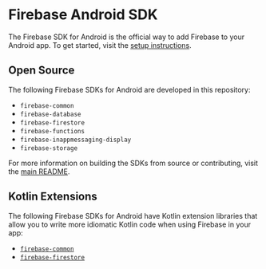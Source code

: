 # Firebase Android SDK

The Firebase SDK for Android is the official way to add Firebase to your
Android app. To get started, visit the [setup instructions][android-setup].

## Open Source

The following Firebase SDKs for Android are developed in this
repository:

  * `firebase-common`
  * `firebase-database`
  * `firebase-firestore`
  * `firebase-functions`
  * `firebase-inappmessaging-display`
  * `firebase-storage`

For more information on building the SDKs from source or contributing,
visit the [main README][main-readme].

## Kotlin Extensions

The following Firebase SDKs for Android have Kotlin extension libraries
that allow you to write more idiomatic Kotlin code when using Firebase
in your app:

  * [`firebase-common`](./ktx/common.md)
  * [`firebase-firestore`](./ktx/firestore.md)

[android-setup]: https://firebase.google.com/docs/android/setup
[main-readme]: https://github.com/firebase/firebase-android-sdk/blob/master/README.md